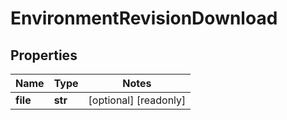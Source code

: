 # EnvironmentRevisionDownload

## Properties
Name | Type | Notes
------------ | ------------- | -------------
**file** | **str** | [optional] [readonly] 


